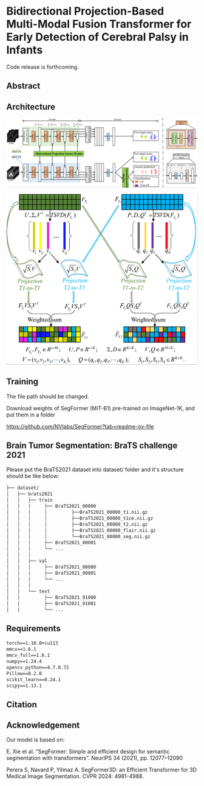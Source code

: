 # Bidirectional Projection-Based Multi-Modal Fusion Transformer for Early Detection of Cerebral Palsy in Infants

Code release is forthcoming.



##  Abstract




## Architecture

![Image text](architure2.png)

![Image text](bidirectional_module.png)


##  Training

The file path should be changed.


Download weights of SegFormer (MiT-B1) pre-trained on ImageNet-1K, and put them in a folder

https://github.com/NVlabs/SegFormer?tab=readme-ov-file



##  Brain Tumor Segmentation: BraTS challenge 2021

Please put the BraTS2021 dataset into dataset/ folder and it's structure should be like below:
```
├── dataset/
│   ├── brats2021
│   │   ├── train
│   │   │     ├── BraTS2021_00000
│   │   │	  │		    ├──BraTS2021_00000_t1.nii.gz
│   │   │	  │		    ├──BraTS2021_00000_t1ce.nii.gz
│   │   │	  │		    ├──BraTS2021_00000_t2.nii.gz
│   │   │	  │		    ├──BraTS2021_00000_flair.nii.gz
│   │   │	  │		    └──BraTS2021_00000_seg.nii.gz
│   │   │     ├── BraTS2021_00001   
│   │   │     └── ...
│   │   │        
│   │   ├── val
│   │   |     ├── BraTS2021_00800
│   │   |     ├── BraTS2021_00801
│   │   |     └── ...
│   │   |     
│   │   └── test
│   │         ├── BraTS2021_01000        
│   |         ├── BraTS2021_01001
│   |         └── ...
```






## Requirements

```
torch==1.10.0+cu113
mmcv==1.6.1
mmcv_full==1.6.1
numpy==1.24.4
opencv_python==4.7.0.72
Pillow==8.2.0
scikit_learn==0.24.1
scipy==1.13.1
```


## Citation





## Acknowledgement

Our model is based on:

E. Xie et al. “SegFormer: Simple and efficient design for semantic segmentation with transformers”. NeurIPS 34 (2021), pp. 12077–12090

Perera S, Navard P, Yilmaz A. SegFormer3D: an Efficient Transformer for 3D Medical Image Segmentation. CVPR 2024: 4981-4988.








